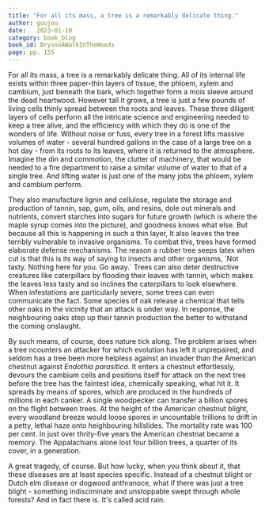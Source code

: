 ```yaml
---
title: "For all its mass, a tree is a remarkably delicate thing."
author: goujou
date:   2023-01-10
category: book_blog
book_id: BrysonAWalkInTheWoods
page: pp. 155
---
```

For all its mass, a tree is a remarkably delicate thing. All of its internal life exists within three paper-thin layers of tissue, the phloem, xylem and cambium, just beneath the bark, which together form a mois sleeve around the dead heartwood. However tall it grows, a tree is just a few pounds of living cells thinly spread between the roots and leaves. These three diligent layers of cells perform all the intricate science and engineering needed to keep a tree alive, and the efficiency with which they do is one of the wonders of life. Without noise or fuss, every tree in a forest lifts massive volumes of water - several hundred gallons in the case of a large tree on a hot day - from its roots to its leaves, where it is returned to the atmosphere. Imagine the din and commotion, the clutter of machinery, that would be needed to a fire department to raise a similar volume of water to that of a single tree. And lifting water is just one of the many jobs the phloem, xylem and cambium perform.

They also manufacture lignin and cellulose, regulate the storage and production of tannin, sap, gum, oils, and resins, dole out minerals and nutrients, convert starches into sugars for future growth (which is where the maple syrup comes into the picture), and goodness knows what else. But because all this is happening in such a thin layer, It also leaves the tree terribly vulnerable to invasive organisms. To combat this, trees have formed elaborate defense mechanisms. The reason a rubber tree seeps latex when cut is that this is its way of saying to insects and other organisms, ´Not tasty. Nothing here for you. Go away.´ Trees can also deter destructive creatures like caterpillars by flooding their leaves with tannin, which makes the leaves less tasty and so inclines the caterpillars to look elsewhere. When infestations are particularly severe, some trees can even communicate the fact. Some species of oak release a chemical that tells other oaks in the vicinity that an attack is under way. In response, the neighbouring oaks step up their tannin production the better to withstand the coming onslaught.

By such means, of course, does nature tick along. The problem arises when a tree ncounters an attacker for which evolution has left it unprepaired, and seldom has a tree been more helpless against an invader than the American chestnut against *Endothia parasitica*. It enters a chestnut effortlessly, devours the cambium cells and positions itself for attack on the next tree before the tree has the faintest idea, chemically speaking, what hit it. It spreads by means of spores, which are produced in the hundreds of millions in each canker. A single woodpecker can transfer a billion spores on the flight between trees. At the height of the American chestnut blight, every woodland breeze would loose spores in uncountable trillions to drift in a petty, lethal haze onto heighbouring hillslides. The mortality rate was 100 per cent. In just over thrity-five years the American chestnat became a memory. The Appalachians alone lost four billion trees, a quarter of its cover, in a generation.

A great tragedy, of course. But how lucky, when you think about it, that these diseases are at least species specific. Instead of a chestnut blight or Dutch elm disease or dogwood anthranoce, what if there was just a tree blight - something indisciminate and unstoppable swept through whole forests? And in fact there is. It's called acid rain.

